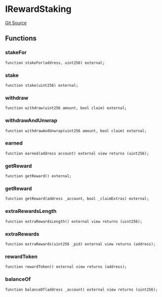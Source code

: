 # IRewardStaking
[Git Source](https://github.com/larrythecucumber321/protocol/blob/0e60393685a4ae7994ac986273cdfa4cf9c069ed/contracts/plugins/assets/convex/vendor/IRewardStaking.sol)


## Functions
### stakeFor


```solidity
function stakeFor(address, uint256) external;
```

### stake


```solidity
function stake(uint256) external;
```

### withdraw


```solidity
function withdraw(uint256 amount, bool claim) external;
```

### withdrawAndUnwrap


```solidity
function withdrawAndUnwrap(uint256 amount, bool claim) external;
```

### earned


```solidity
function earned(address account) external view returns (uint256);
```

### getReward


```solidity
function getReward() external;
```

### getReward


```solidity
function getReward(address _account, bool _claimExtras) external;
```

### extraRewardsLength


```solidity
function extraRewardsLength() external view returns (uint256);
```

### extraRewards


```solidity
function extraRewards(uint256 _pid) external view returns (address);
```

### rewardToken


```solidity
function rewardToken() external view returns (address);
```

### balanceOf


```solidity
function balanceOf(address _account) external view returns (uint256);
```

